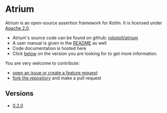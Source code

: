 # Atrium
Atrium is an open-source assertion framework for Kotlin.
It is licensed under [Apache 2.0](http://opensource.org/licenses/Apache2.0).

- Atrium's source code can be found on github: [robstoll/atrium](https://github.com/robstoll/atrium)
- A user manual is given in the [README](https://github.com/robstoll/atrium/blob/master/README.md) as well
- Code documentation is hosted here
- Click [below](#versions) on the version you are looking for to get more information.

You are very welcome to contribute:
- [open an issue or create a feature request](https://github.com/robstoll/atrium/issues/new)
- [fork the repository](https://github.com/robstoll/atrium#fork-destination-box) and make a pull request

## Versions

- [0.2.0](0.2.0)